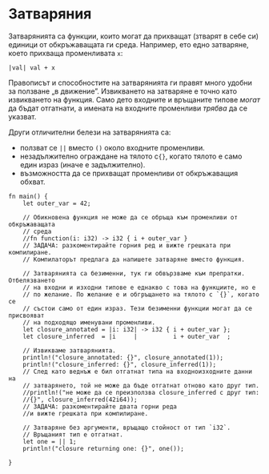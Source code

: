 # Затваряния

Затварянията са функции, които могат да прихващат (зтварят в себе си) единици
от обкръжаващата ги среда. Например, ето едно затваряне, което прихваща
променливата `x`:

```Ръждьо
|val| val + x
```
Правописът и способностите на затварянията ги правят много удобни за ползване
„в движение”. Извикването на затваряне е точно като извикването на функция.
Само дето входните и връщаните типове *могат* да бъдат отгатнати, а имената на
входните променливи *трябва* да се указват.


Други отличителни белези на затварянията са:
* ползват се `||` вместо `()` около входните променливи.
* незадължително ограждане на тялото с`{}`, когато тялото е само един израз (иначе е задължително).
* възможността да се прихващат променливи от обкръжаващия обхват.

```rust,editable
fn main() {
    let outer_var = 42;
    
    // Обикновена функция не може да се обръща към променливи от обкръжаващата
    // среда
    //fn function(i: i32) -> i32 { i + outer_var }
    // ЗАДАЧА: разкоментирайте горния ред и вижте грешката при компилиране.
    // Компилаторът предлага да напишете затваряне вместо функция.

    // Затварянията са безименни, тук ги обвързваме към препратки. Отбелязването
    // на входни и изходни типове е еднакво с това на функциите, но е
    // по желание. По желание е и обгръщането на тялото с `{}`, когато се
    // състои само от един израз. Тези безименни функции могат да се присвояват
    // на подходящо именувани променливи.
    let closure_annotated = |i: i32| -> i32 { i + outer_var };
    let closure_inferred  = |i     |          i + outer_var  ;

    // Извикваме затварянията.
    println!("closure_annotated: {}", closure_annotated(1));
    println!("closure_inferred: {}", closure_inferred(1));
    // След като веднъж е бил отгатнат типа на входноизходните данни на
    // затварянето, той не може да бъде отгатнат отново като друг тип.
    //println!("не може да се преизползва closure_inferred с друг тип:
    //{}", closure_inferred(42i64));
    // ЗАДАЧА: разкоментирайте двата горни реда
    //и вижте грешката при компилиране.

    // Затваряне без аргументи, връщащо стойност от тип `i32`.
    // Връщаният тип е отгатнат.
    let one = || 1;
    println!("closure returning one: {}", one());

}
```
